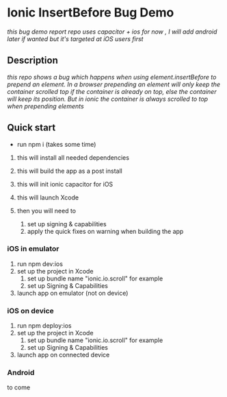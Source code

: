 # Ionic InsertBefore Bug Demo

*this bug demo report repo uses capacitor + ios for now , I will add android later if wanted but it's targeted at iOS users first*

## Description
*this repo shows a bug which happens when using element.insertBefore to prepend an element. In a browser prepending an element will only keep the container scrolled top if the container is already on top, else the container will keep its position. But in ionic the container is always scrolled to top when prepending elements*

## Quick start

* run npm i (takes some time)

1. this will install all needed dependencies
2. this will build the app as a post install
3. this will init ionic capacitor for iOS
4. this will launch Xcode

5. then you will need to 
   1. set up signing & capabilities
   2. apply the quick fixes on warning when building the app


### iOS in emulator
1. run npm dev:ios
2. set up the project in Xcode
   1. set up bundle name "ionic.io.scroll" for example
   2. set up Signing & Capabilities
3. launch app on emulator (not on device)

### iOS on device
1. run npm deploy:ios
2. set up the project in Xcode
   1. set up bundle name "ionic.io.scroll" for example
   2. set up Signing & Capabilities
3. launch app on connected device

### Android
to come


